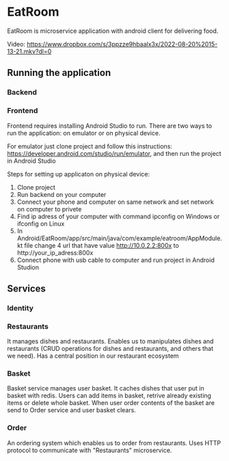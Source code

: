 # EatRoom
EatRoom is microservice application with android client for delivering food.

Video: https://www.dropbox.com/s/3ppzze9hbaalx3x/2022-08-20%2015-13-21.mkv?dl=0
## Running the application
### Backend
### Frontend
Frontend requires installing Android Studio to run. There are two ways to run the application: on emulator or on physical device.

For emulator just clone project and follow this instructions: https://developer.android.com/studio/run/emulator, and then run the project in Android Studio

Steps for setting up applicaton on physical device:
1. Clone project
2. Run backend on your computer
3. Connect your phone and computer on same network and set network on computer to privete
4. Find ip adress of your computer with command ipconfig on Windows or ifconfig on Linux
5. In Android/EatRoom/app/src/main/java/com/example/eatroom/AppModule.kt file change 4 url that have value http://10.0.2.2:800x to http://your_ip_adress:800x
6. Connect phone with usb cable to computer and run project in Android Studion

## Services
### Identity
### Restaurants
It manages dishes and restaurants. 
Enables us to manipulates dishes and restaurants (CRUD operations for dishes and restaurants, and others that we need).
Has a central position in our restaurant ecosystem

### Basket
Basket service manages user basket. 
It caches dishes that user put in basket with redis. 
Users can add items in basket, retrive already existing items or delete whole basket.
When user order contents of the basket are send to Order service and user basket clears.
### Order
An ordering system which enables us to order from restaurants. Uses HTTP protocol to communicate with "Restaurants" microservice.
